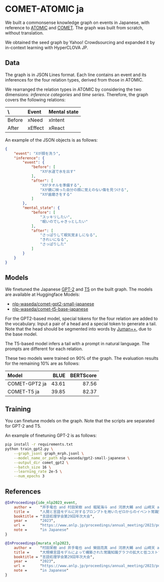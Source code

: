 # COMET-ATOMIC ja

We built a commonsense knowledge graph on events in Japanese, with reference to [ATOMIC](https://allenai.org/data/atomic) and [COMET](https://github.com/atcbosselut/comet-commonsense).
The graph was built from scratch, without translation.

We obtained the seed graph by Yahoo! Crowdsourcing and expanded it by in-context learning with HyperCLOVA JP.

## Data

The graph is in JSON Lines format.
Each line contains an event and its inferences for the four relation types, derived from those in ATOMIC.

We rearranged the relation types in ATOMIC by considering the two dimensions: *inference categories* and *time series*.
Therefore, the graph covers the following relations:

| \\     | Event   | Mental state |
| :----- | :------ | :----------- |
| Before | xNeed   | xIntent      |
| After  | xEffect | xReact       |

An example of the JSON objects is as follows:

```json
{
    "event": "Xが顔を洗う",
    "inference": {
        "event": {
            "before": [
                "Xが水道で水を出す"
            ],
            "after": [
                "Xがタオルを準備する",
                "Xが鏡に映った自分の顔に覚えのない傷を見つける",
                "Xが歯磨きをする"
            ]
        },
        "mental_state": {
            "before": [
                "スッキリしたい", 
                "眠いのでしゃきっとしたい"
            ],
            "after": [
                "さっぱりして眠気覚ましになる",
                "きれいになる",
                "さっぱりした"
            ]
        }
    }
}
```

## Models

We finetuned the Japanese [GPT-2](https://huggingface.co/nlp-waseda/gpt2-small-japanese) and [T5](https://huggingface.co/megagonlabs/t5-base-japanese-web) on the built graph.
The models are available at Huggingface Models:

- [nlp-waseda/comet-gpt2-small-japanese](https://huggingface.co/nlp-waseda/comet-gpt2-small-japanese)
- [nlp-waseda/comet-t5-base-japanese](https://huggingface.co/nlp-waseda/comet-t5-base-japanese)

For the GPT2-based model, special tokens for the four relation are added to the vocabulary.
Input a pair of a head and a special token to generate a tail.
Note that the head should be segmented into words by [Juman++](https://github.com/ku-nlp/jumanpp), due to the base model.

The T5-based model infers a tail with a prompt in natural language.
The prompts are different for each relation.

These two models were trained on 90% of the graph.
The evaluation results for the remaining 10% are as follows:

| Model         | BLUE  | BERTScore |
| :------------ | ----: | --------: |
| COMET-GPT2 ja | 43.61 | 87.56     |
| COMET-T5 ja   | 39.85 | 82.37     |

## Training

You can finetune models on the graph.
Note that the scripts are separated for GPT-2 and T5.

An example of finetuning GPT-2 is as follows:

```bash
pip install -r requirements.txt
python train_gpt2.py \
    --graph_jsonl graph_mrph.jsonl \
    --model_name_or_path nlp-waseda/gpt2-small-japanese \
    --output_dir comet_gpt2 \
    --batch_size 16 \
    --learning_rate 2e-5 \
    --num_epochs 3
```

## References

```bibtex
@InProceedings{ide_nlp2023_event,
    author =    "井手竜也 and 村田栄樹 and 堀尾海斗 and 河原大輔 and 山崎天 and 李聖哲 and 新里顕大 and 佐藤敏紀",
    title =     "人間と言語モデルに対するプロンプトを用いたゼロからのイベント常識知識グラフ構築",
    booktitle = "言語処理学会第29回年次大会",
    year =      "2023",
    url =       "https://www.anlp.jp/proceedings/annual_meeting/2023/pdf_dir/B2-5.pdf"
    note =      "in Japanese"
}

@InProceedings{murata_nlp2023,
    author =    "村田栄樹 and 井手竜也 and 榮田亮真 and 河原大輔 and 山崎天 and 李聖哲 and 新里顕大 and 佐藤敏紀",
    title =     "大規模言語モデルによって構築された常識知識グラフの拡大と低コストフィルタリング",
    booktitle = "言語処理学会第29回年次大会",
    year =      "2023",
    url =       "https://www.anlp.jp/proceedings/annual_meeting/2023/pdf_dir/B9-1.pdf"
    note =      "in Japanese"
}
```
